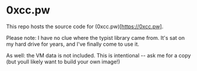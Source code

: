 # 0xcc.pw
This repo hosts the source code for (0xcc.pw)[https://0xcc.pw].

Please note: I have no clue where the typist library came from. 
It's sat on my hard drive for years, and I've finally come to use it.

As well: the VM data is not included. This is intentional -- ask me for a copy (but youll likely want to build your own image!)
